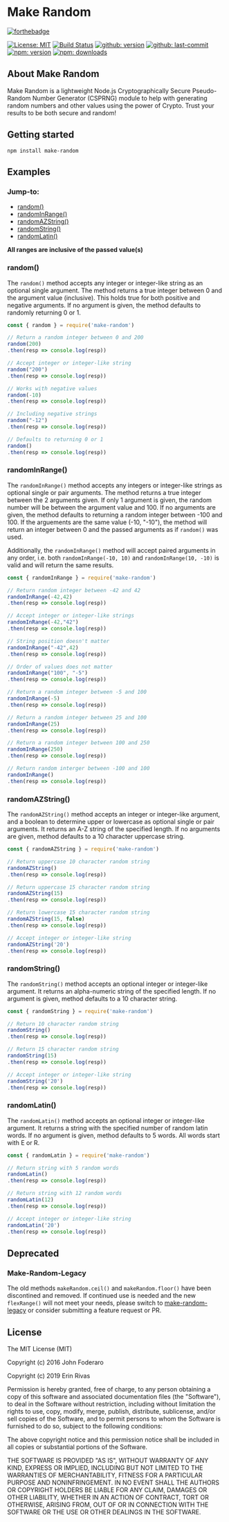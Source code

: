 # Make Random

[![forthebadge](https://forthebadge.com/images/badges/gluten-free.svg)](https://forthebadge.com)

[![License: MIT](https://badgen.net/github/license/karnthis/make-random)](https://opensource.org/licenses/MIT)
[![Build Status](https://travis-ci.com/karnthis/make-random.svg?branch=master)](https://travis-ci.com/karnthis/make-random)
[![github: version](https://badgen.net/github/release/karnthis/make-random)](https://github.com/karnthis/make-random)
[![github: last-commit](https://badgen.net/github/last-commit/karnthis/make-random)](https://github.com/karnthis/make-random)
[![npm: version](https://badgen.net/npm/v/make-random)](https://www.npmjs.com/package/make-random)
[![npm: downloads](https://badgen.net/npm/dt/make-random)](https://www.npmjs.com/package/make-random)

## About Make Random

Make Random is a lightweight Node.js Cryptographically Secure Pseudo-Random Number Generator (CSPRNG) module to help with generating random numbers and other values using the power of Crypto. Trust your results to be both secure and random!

## Getting started
```shell
npm install make-random
```

## Examples
### Jump-to:
- [random()](#random)
- [randomInRange()](#randomInRange)
- [randomAZString()](#randomAZString)
- [randomString()](#randomString)
- [randomLatin()](#randomLatin)

__All ranges are inclusive of the passed value(s)__
### random()

The `random()` method accepts any integer or integer-like string as an optional single argument. The method returns a true integer between 0 and the argument value (inclusive). This holds true for both positive and negative arguments. If no argument is given, the method defaults to randomly returning 0 or 1.

```javascript
const { random } = require('make-random')

// Return a random integer between 0 and 200
random(200)
.then(resp => console.log(resp))

// Accept integer or integer-like string
random("200")
.then(resp => console.log(resp))

// Works with negative values
random(-10)
.then(resp => console.log(resp))

// Including negative strings
random("-12")
.then(resp => console.log(resp))

// Defaults to returning 0 or 1
random()
.then(resp => console.log(resp))
```

### randomInRange()

The `randomInRange()` method accepts any integers or integer-like strings as optional single or pair arguments. The method returns a true integer between the 2 arguments given. If only 1 argument is given, the random number will be between the argument value and 100. If no arguments are given, the method defaults to returning a random integer between -100 and 100. If the arguements are the same value (-10, "-10"), the method will return an integer between 0 and the passed arguments as if `random()` was used.

Additionally, the `randomInRange()` method will accept paired arguments in any order, i.e. both `randomInRange(-10, 10)` and `randomInRange(10, -10)` is valid and will return the same results.

```javascript
const { randomInRange } = require('make-random')

// Return random integer between -42 and 42
randomInRange(-42,42)
.then(resp => console.log(resp))

// Accept integer or integer-like strings
randomInRange(-42,"42")
.then(resp => console.log(resp))

// String position doesn't matter
randomInRange("-42",42)
.then(resp => console.log(resp))

// Order of values does not matter
randomInRange("100", "-5")
.then(resp => console.log(resp))

// Return a random integer between -5 and 100
randomInRange(-5)
.then(resp => console.log(resp))

// Return a random integer between 25 and 100
randomInRange(25)
.then(resp => console.log(resp))

// Return a random integer between 100 and 250
randomInRange(250)
.then(resp => console.log(resp))

// Return random interger between -100 and 100
randomInRange()
.then(resp => console.log(resp))
```

### randomAZString()

The `randomAZString()` method accepts an integer or integer-like argument, and a boolean to determine upper or lowercase as optional single or pair arguments. It returns an A-Z string of the specified length. If no arguments are given, method defaults to a 10 character uppercase string.

```javascript
const { randomAZString } = require('make-random')

// Return uppercase 10 character random string
randomAZString()
.then(resp => console.log(resp))

// Return uppercase 15 character random string
randomAZString(15)
.then(resp => console.log(resp))

// Return lowercase 15 character random string
randomAZString(15, false)
.then(resp => console.log(resp))

// Accept integer or integer-like string
randomAZString('20')
.then(resp => console.log(resp))
```

### randomString()

The `randomString()` method accepts an optional integer or integer-like argument. It returns an alpha-numeric string of the specified length. If no argument is given, method defaults to a 10 character string.

```javascript
const { randomString } = require('make-random')

// Return 10 character random string
randomString()
.then(resp => console.log(resp))

// Return 15 character random string
randomString(15)
.then(resp => console.log(resp))

// Accept integer or integer-like string
randomString('20')
.then(resp => console.log(resp))
```

### randomLatin()

The `randomLatin()` method accepts an optional integer or integer-like argument. It returns a string with the specified number of random latin words. If no argument is given, method defaults to 5 words. All words start with E or R.

```javascript
const { randomLatin } = require('make-random')

// Return string with 5 random words
randomLatin()
.then(resp => console.log(resp))

// Return string with 12 random words
randomLatin(12)
.then(resp => console.log(resp))

// Accept integer or integer-like string
randomLatin('20')
.then(resp => console.log(resp))
```

## Deprecated

### Make-Random-Legacy

The old methods `makeRandom.ceil()` and `makeRandom.floor()` have been discontined and removed. If continued use is needed and the new `flexRange()` will not meet your needs, please switch to [make-random-legacy](https://github.com/karnthis/make-random-legacy) or consider submitting a feature request or PR.

## License

The MIT License (MIT)

Copyright (c) 2016 John Foderaro

Copyright (c) 2019 Erin Rivas

Permission is hereby granted, free of charge, to any person obtaining a copy of this software and associated documentation files (the "Software"), to deal in the Software without restriction, including without limitation the rights to use, copy, modify, merge, publish, distribute, sublicense, and/or sell copies of the Software, and to permit persons to whom the Software is furnished to do so, subject to the following conditions:

The above copyright notice and this permission notice shall be included in all copies or substantial portions of the Software.

THE SOFTWARE IS PROVIDED "AS IS", WITHOUT WARRANTY OF ANY KIND, EXPRESS OR IMPLIED, INCLUDING BUT NOT LIMITED TO THE WARRANTIES OF MERCHANTABILITY, FITNESS FOR A PARTICULAR PURPOSE AND NONINFRINGEMENT. IN NO EVENT SHALL THE AUTHORS OR COPYRIGHT HOLDERS BE LIABLE FOR ANY CLAIM, DAMAGES OR OTHER LIABILITY, WHETHER IN AN ACTION OF CONTRACT, TORT OR OTHERWISE, ARISING FROM, OUT OF OR IN CONNECTION WITH THE SOFTWARE OR THE USE OR OTHER DEALINGS IN THE SOFTWARE.
